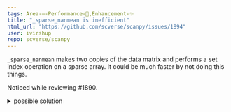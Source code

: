 ```yaml
---
tags: Area-–-Performance-🐌,Enhancement-✨
title: "_sparse_nanmean is inefficient"
html_url: "https://github.com/scverse/scanpy/issues/1894"
user: ivirshup
repo: scverse/scanpy
---
```


`_sparse_nanmean` makes two copies of the data matrix and performs a set index operation on a sparse array. It could be much faster by not doing this things.

Noticed while reviewing #1890.

<details>
<summary> possible solution </summary>

```python
from numba import njit, prange
import numpy as np

@njit(parallel=True)
def nanmean_lowlevel(data, indices, indptr, shape):
    N, M = shape
    sums = np.zeros(N, dtype=np.float64)
    nans = np.zeros(N, dtype=np.int64)
    for i in prange(N):
        start = indptr[i]
        stop = indptr[i+1]
        window = data[start:stop]
        n_nan = np.int64(0)
        i_sum = np.float64(0.)
        for j_val in window:
            if np.isnan(j_val):
                n_nan += 1
            else:
                i_sum += j_val
        sums[i] = i_sum
        nans[i] = n_nan
    sums /= (M - nans)
    return sums
```

Has more error from dense reference compared to current solution, not sure why. Something about the sums being different.

</details>
